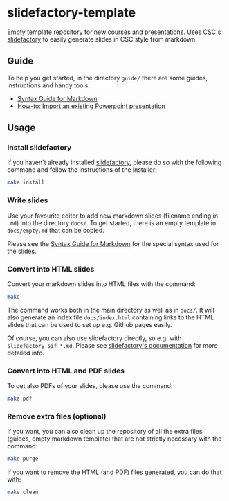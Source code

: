# slidefactory-template

Empty template repository for new courses and presentations. Uses
[CSC's slidefactory](https://github.com/csc-training/slidefactory) to easily
generate slides in CSC style from markdown.


## Guide

To help you get started, in the directory `guide/` there are some guides,
instructions and handy tools:

- [Syntax Guide for Markdown](guide/syntax-guide.md)
- [How-to: Import an existing Powerpoint presentation](guide/import-powerpoint.md)


## Usage

### Install slidefactory

If you haven't already installed
[slidefactory](https://github.com/csc-training/slidefactory), please do so
with the following command and follow the instructions of the installer:
```bash
make install
```

### Write slides

Use your favourite editor to add new markdown slides (filename ending in
`.md`) into the directory `docs/`. To get started, there is an empty template
in `docs/empty.md` that can be copied.

Please see the [Syntax Guide for Markdown](guide/syntax-guide.md) for the
special syntax used for the slides.


### Convert into HTML slides

Convert your markdown slides into HTML files with the command:
```bash
make
```
The command works both in the main directory as well as in `docs/`. It will
also generate an index file `docs/index.html` containing links to the HTML
slides that can be used to set up e.g. Github pages easily.

Of course, you can also use slidefactory directly, so e.g. with
`slidefactory.sif *.md`. Please see
[slidefactory's documentation](https://github.com/csc-training/slidefactory/README.md)
for more detailed info.


### Convert into HTML and PDF slides

To get also PDFs of your slides, please use the command:
```bash
make pdf
```


### Remove extra files (optional)

If you want, you can also clean up the repository of all the extra files
(guides, empty markdown template) that are not strictly necessary with the
command:
```bash
make purge
```

If you want to remove the HTML (and PDF) files generated, you can do that
with:
```bash
make clean
```
